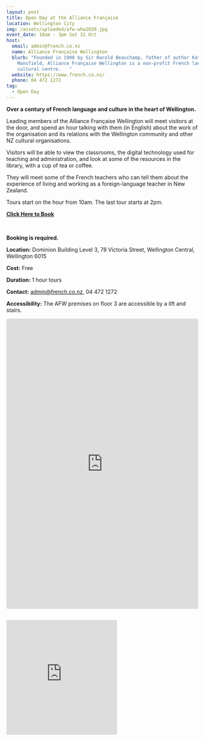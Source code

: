 ```yaml
---
layout: post
title: Open Day at the Alliance Française
location: Wellington City
img: /assets/uploaded/afw-whw2020.jpg
event_date: 10am - 3pm Sat 31 Oct
host:
  email: admin@french.co.nz
  name: Alliance Française Wellington
  blurb: "Founded in 1908 by Sir Harold Beauchamp, father of author Katherine
    Mansfield, Alliance Française Wellington is a non-profit French language and
    cultural centre.   "
  website: https://www.french.co.nz/
  phone: 04 472 1272
tag:
  - Open Day
---
```

**Over a century of French language and culture in the heart of Wellington.**

Leading members of the Alliance Française Wellington will meet visitors at the door, and spend an hour talking with them (in English) about the work of the organisation and its relations with the Wellington community and other NZ cultural organisations. 

Visitors will be able to view the classrooms, the digital technology used for teaching and administration, and look at some of the resources in the library, with a cup of tea or coffee. 

They will meet some of the French teachers who can tell them about the experience of living and working as a foreign-language teacher in New Zealand.

Tours start on the hour from 10am. The last tour starts at 2pm. 

**[Click Here to Book](https://heritage-week-af.eventbrite.co.nz)**

<br>

**Booking is required.**

**Location:** Dominion Building Level 3, 78 Victoria Street, Wellington Central, Wellington 6015

**Cost:** Free

**Duration:** 1 hour tours

**Contact:** admin@french.co.nz, 04 472 1272

**Accessibility:** The AFW premises on floor 3 are accessible by a lift and stairs.

<iframe class="instagram-media instagram-media-rendered" id="instagram-embed-0" src="https://www.instagram.com/p/CDaQoKHn54c/embed/captioned/?cr=1&amp;v=12&amp;wp=1080&amp;rd=https%3A%2F%2Fwellingtonheritageweek.co.nz&amp;rp=%2Fevent%2Fwainuiomata-historical-community-exhibition%2F#%7B%22ci%22%3A0%2C%22os%22%3A310.95499999355525%2C%22ls%22%3A164.63500005193055%2C%22le%22%3A184.0500000398606%7D" allowtransparency="true" allowfullscreen="true" frameborder="0" height="756" data-instgrm-payload-id="instagram-media-payload-0" scrolling="no" style="background: white;max-width: 540px;width: calc(100% - 3px);border-radius: 3px;border: 1px solid rgb(219, 219, 219);box-shadow: none;display: block;margin: 0px 0px 12px;min-width: 290px;padding: 0px;"></iframe>
<br>

<iframe src="https://www.facebook.com/plugins/page.php?href=https%3A%2F%2Fwww.facebook.com%2FAllianceFrancaiseWellington&tabs=header&width=290&height=300&small_header=false&adapt_container_width=true&hide_cover=false&show_facepile=true&appId" width="290" height="300" style="border:none;overflow:hidden" scrolling="no" frameborder="0" allowTransparency="true" allow="encrypted-media"></iframe>
